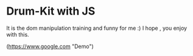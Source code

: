 # Drum-Kit with JS

It is the dom manipulation training and funny for me :) I hope , you enjoy with this.

(https://www.google.com "Demo")